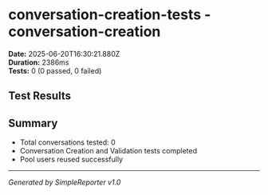 # conversation-creation-tests - conversation-creation

**Date:** 2025-06-20T16:30:21.880Z  
**Duration:** 2386ms  
**Tests:** 0 (0 passed, 0 failed)

## Test Results



## Summary

- Total conversations tested: 0
- Conversation Creation and Validation tests completed
- Pool users reused successfully

---
*Generated by SimpleReporter v1.0*
